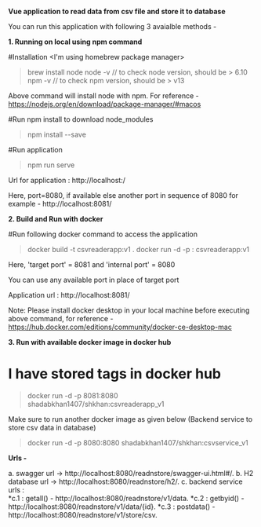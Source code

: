 **Vue application to read data from csv file and store it to database**

You can run this application with following 3 avaialble methods -

**1. Running on local using npm command**

#Installation <I'm using homebrew package manager>
> brew install node
> node -v          // to check node version, should be > 6.10
> npm -v           // to check npm version, should be > v13

Above command will install node with npm. For reference - https://nodejs.org/en/download/package-manager/#macos

#Run npm install to download node_modules
> npm install --save

#Run application 
> npm run serve


Url for application : http://localhost:<port>/

Here, port=8080, if available else another port in sequence of 8080 for example - http://localhost:8081/


**2. Build and Run with docker**

#Run following docker command to access the application 

> docker build -t csvreaderapp:v1 .
> docker run -d -p <target port>:<internal port> csvreaderapp:v1

Here, 'target port' = 8081 and 'internal port' = 8080

You can use any available port in place of target port

Application url : http://localhost:8081/

Note: Please install docker desktop in your local machine before executing above command, for reference - https://hub.docker.com/editions/community/docker-ce-desktop-mac


**3. Run with available docker image in docker hub**

# I have stored tags in docker hub 

> docker run -d -p 8081:8080 shadabkhan1407/shkhan:csvreaderapp_v1

Make sure to run another docker image as given below (Backend service to store csv data in database)

> docker run -d -p 8080:8080 shadabkhan1407/shkhan:csvservice_v1

**Urls -**

a. swagger url -> http://localhost:8080/readnstore/swagger-ui.html#/. 
b. H2 database url -> http://localhost:8080/readnstore/h2/. 
c. backend service urls :  
    *c.1 :  getall()   - http://localhost:8080/readnstore/v1/data. 
    *c.2 :  getbyid()  - http://localhost:8080/readnstore/v1/data/{id}. 
    *c.3 :  postdata() - http://localhost:8080/readnstore/v1/store/csv. 

